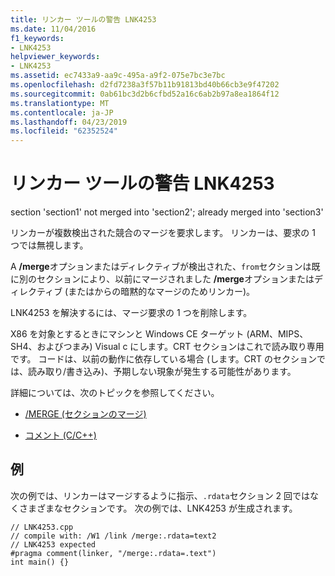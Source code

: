 ```yaml
---
title: リンカー ツールの警告 LNK4253
ms.date: 11/04/2016
f1_keywords:
- LNK4253
helpviewer_keywords:
- LNK4253
ms.assetid: ec7433a9-aa9c-495a-a9f2-075e7bc3e7bc
ms.openlocfilehash: d2fd7238a3f57b11b91813bd40b66cb3e9f47202
ms.sourcegitcommit: 0ab61bc3d2b6cfbd52a16c6ab2b97a8ea1864f12
ms.translationtype: MT
ms.contentlocale: ja-JP
ms.lasthandoff: 04/23/2019
ms.locfileid: "62352524"
---
```

# <a name="linker-tools-warning-lnk4253"></a>リンカー ツールの警告 LNK4253

section 'section1' not merged into 'section2'; already merged into 'section3'

リンカーが複数検出された競合のマージを要求します。 リンカーは、要求の 1 つでは無視します。

A **/merge**オプションまたはディレクティブが検出された、`from`セクションは既に別のセクションにより、以前にマージされました **/merge**オプションまたはディレクティブ (またはからの暗黙的なマージのためリンカー)。

LNK4253 を解決するには、マージ要求の 1 つを削除します。

X86 を対象とするときにマシンと Windows CE ターゲット (ARM、MIPS、SH4、およびつまみ) Visual c にします。CRT セクションはこれで読み取り専用です。 コードは、以前の動作に依存している場合 (します。CRT のセクションでは、読み取り/書き込み)、予期しない現象が発生する可能性があります。

詳細については、次のトピックを参照してください。

- [/MERGE (セクションのマージ)](../../build/reference/merge-combine-sections.md)

- [コメント (C/C++)](../../preprocessor/comment-c-cpp.md)

## <a name="example"></a>例

次の例では、リンカーはマージするように指示、`.rdata`セクション 2 回ではなくさまざまなセクションです。 次の例では、LNK4253 が生成されます。

```
// LNK4253.cpp
// compile with: /W1 /link /merge:.rdata=text2
// LNK4253 expected
#pragma comment(linker, "/merge:.rdata=.text")
int main() {}
```